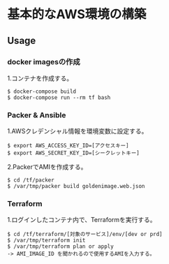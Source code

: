 # 基本的なAWS環境の構築

## Usage
### docker imagesの作成
1.コンテナを作成する。
```
$ docker-compose build
$ docker-compose run --rm tf bash
```

### Packer & Ansible
1.AWSクレデンシャル情報を環境変数に設定する。
```
$ export AWS_ACCESS_KEY_ID=[アクセスキー]
$ export AWS_SECRET_KEY_ID=[シークレットキー]
```

2.PackerでAMIを作成する。
```
$ cd /tf/packer
$ /var/tmp/packer build goldenimage.web.json
```

### Terraform
1.ログインしたコンテナ内で、Terraformを実行する。
```
$ cd /tf/terraform/[対象のサービス]/env/[dev or prd]
$ /var/tmp/terraform init
$ /var/tmp/terraform plan or apply
-> AMI_IMAGE_ID を聞かれるので使用するAMIを入力する。
```

